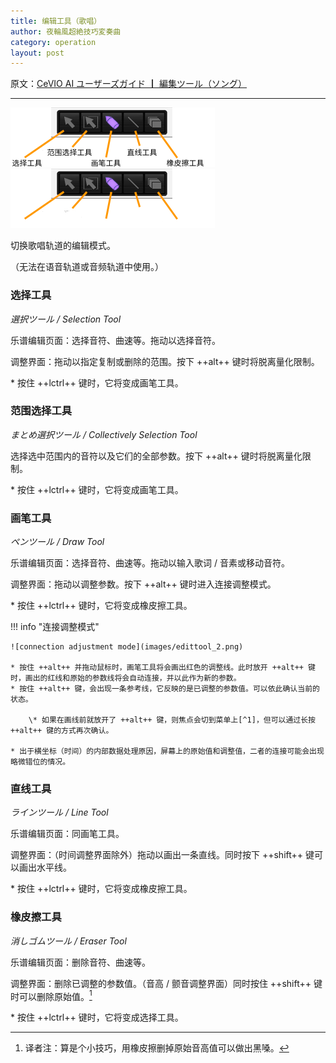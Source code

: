 ```yaml
---
title: 编辑工具（歌唱）
author: 夜輪風超絶技巧変奏曲
category: operation
layout: post
---
```

原文：[CeVIO AI ユーザーズガイド ┃ 編集ツール（ソング）](https://cevio.jp/guide/cevio_ai/operation/edittool/)

---

![edit tool](images/edittool_1.png#only-light)
![edit tool](images/edittool_1_dark.png#only-dark)

切换歌唱轨道的编辑模式。

（无法在语音轨道或音频轨道中使用。）

### 选择工具

*選択ツール / Selection Tool*

乐谱编辑页面：选择音符、曲速等。拖动以选择音符。

调整界面：拖动以指定复制或删除的范围。按下 ++alt++ 键时将脱离量化限制。

\* 按住 ++lctrl++ 键时，它将变成画笔工具。

### 范围选择工具

*まとめ選択ツール / Collectively Selection Tool*

选择选中范围内的音符以及它们的全部参数。按下 ++alt++ 键时将脱离量化限制。

\* 按住 ++lctrl++ 键时，它将变成画笔工具。

### 画笔工具

*ペンツール / Draw Tool*

乐谱编辑页面：选择音符、曲速等。拖动以输入歌词 / 音素或移动音符。

调整界面：拖动以调整参数。按下 ++alt++ 键时进入连接调整模式。

\* 按住 ++lctrl++ 键时，它将变成橡皮擦工具。

!!! info "连接调整模式"

    ![connection adjustment mode](images/edittool_2.png)
    
    * 按住 ++alt++ 并拖动鼠标时，画笔工具将会画出红色的调整线。此时放开 ++alt++ 键时，画出的红线和原始的参数线将会自动连接，并以此作为新的参数。
    * 按住 ++alt++ 键，会出现一条参考线，它反映的是已调整的参数值。可以依此确认当前的状态。

        \* 如果在画线前就放开了 ++alt++ 键，则焦点会切到菜单上[^1]，但可以通过长按 ++alt++ 键的方式再次确认。
    
    * 出于横坐标（时间）的内部数据处理原因，屏幕上的原始值和调整值，二者的连接可能会出现略微错位的情况。

### 直线工具

*ラインツール / Line Tool*

乐谱编辑页面：同画笔工具。

调整界面：（时间调整界面除外）拖动以画出一条直线。同时按下 ++shift++ 键可以画出水平线。

\* 按住 ++lctrl++ 键时，它将变成橡皮擦工具。

### 橡皮擦工具

*消しゴムツール / Eraser Tool*

乐谱编辑页面：删除音符、曲速等。

调整界面：删除已调整的参数值。（音高 / 颤音调整界面）同时按住 ++shift++ 键时可以删除原始值。[^2]

\* 按住 ++lctrl++ 键时，它将变成选择工具。

[^1]: 译者注：这个其实是 Windows 系统使用键盘调用菜单的快捷键，菜单的文字里后面跟着的字母就是调用它们的键。比如说你现在试试看在 CeVIO 里按 ++alt++ 再按一下 ++f++（
[^2]: 译者注：算是个小技巧，用橡皮擦删掉原始音高值可以做出黑嗓。
